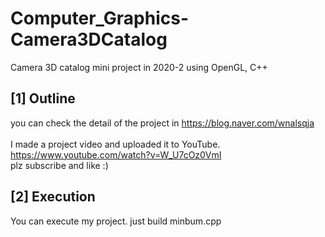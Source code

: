 # Computer_Graphics-Camera3DCatalog
Camera 3D catalog mini project in 2020-2 using OpenGL, C++


## [1] Outline
you can check the detail of the project in https://blog.naver.com/wnalsqja  
<br>I made a project video and uploaded it to YouTube. https://www.youtube.com/watch?v=W_U7cOz0VmI  
plz subscribe and like :)   

## [2] Execution
You can execute my project. just build minbum.cpp 
